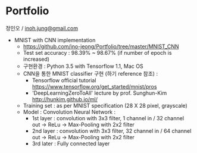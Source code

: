 Portfolio
=

정인오 / inoh.jung@gmail.com

- MNIST with CNN implementation</h4>
    - https://github.com/ino-jeong/Portfolio/tree/master/MNIST_CNN
    - Test set accuracy : 98.39% ~ 98.67% (if number of epoch is increased)
    - 구현환경 : Python 3.5 with Tensorflow 1.1, Mac OS
    - CNN을 통한 MNIST classifier 구현 (하기 reference 참조) :
      + Tensorflow official tutorial https://www.tensorflow.org/get_started/mnist/pros
      + 'DeepLearningZeroToAll' lecture by prof. Sunghun-Kim
    http://hunkim.github.io/ml/
    - Training set : as per MNIST specification (28 X 28 pixel, grayscale)
    - Model : Convolution Neural Network :
      - 1st layer :
        convolution with 3x3 filter, 1 channel in / 32 channel out → ReLu → Max-Pooling with 2x2 filter
      - 2nd layer :
      convolution with 3x3 filter, 32 channel in / 64 channel out → ReLu → Max-Pooling with 2x2 filter
      - 3rd later :
      Fully connected layer
